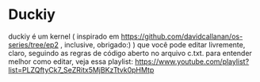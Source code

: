 # Duckiy
duckiy é um kernel ( inspirado em https://github.com/davidcallanan/os-series/tree/ep2 , inclusive, obrigado:) ) que você pode editar livremente, claro, seguindo as regras de código aberto no arquivo c.txt.
para entender melhor como editar, veja essa playlist: https://www.youtube.com/playlist?list=PLZQftyCk7_SeZRitx5MjBKzTtvk0pHMtp
